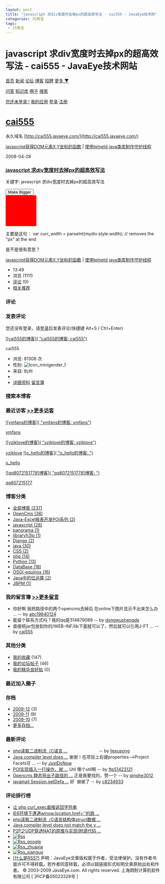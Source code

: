 ```yaml
---
layout: post
title: "javascript 求div宽度时去掉px的超高效写法 - cai555 - JavaEye技术网"
categories: JS用法
tags: 
 - JS用法
--- 
```


# javascript 求div宽度时去掉px的超高效写法 - cai555 - JavaEye技术网站

[首页](http://www.javaeye.com/) [新闻](http://www.javaeye.com/news) [论坛](http://www.javaeye.com/forums) [博客](http://www.javaeye.com/blogs) [招聘](http://www.javaeye.com/job) [更多 ▼](http://cai555.javaeye.com/blog/187530#)

[问答](http://www.javaeye.com/ask) [知识库](http://www.javaeye.com/wiki) [圈子](http://www.javaeye.com/groups) [搜索](http://www.javaeye.com/google_search)

[您还未登录 !](http://cai555.javaeye.com/login "登录") [我的应用](http://www.javaeye.com/all) [登录](http://cai555.javaeye.com/login) [注册](http://cai555.javaeye.com/signup)

# [cai555](http://cai555.javaeye.com/)

永久域名 [http://cai555.javaeye.com/](http://cai555.javaeye.com/)

[javascript获得DOM元素X,Y坐标的函数](http://cai555.javaeye.com/blog/188334 "javascript获得DOM元素X,Y坐标的函数") | [使用telnetd java类库制作守护线程](http://cai555.javaeye.com/blog/182020 "使用telnetd java类库制作守护线程")

2008-04-28

### [javascript 求div宽度时去掉px的超高效写法](http://cai555.javaeye.com/blog/187530)

关键字: javascript 求div宽度时去掉px的超高效写法
<html> <head> <style type="text/css"> div#mydiv { width: 100px; height: 100px; background-color: red; } </style> <script language="JavaScript"> function addWidth() { var mydiv = document.getElementById("mydiv"); alert(mydiv.style.width+","+parseInt(mydiv.style.width)); var curr_width = parseInt(mydiv.style.width); // removes the "px" at the end mydiv.style.width = (curr_width + 10) +"px"; } </script> </head> <body> <input type="button" value="Make Bigger" onclick="addWidth()" /> <div id="mydiv" style="width:100px"></div> </body> </html>

主要是这句： var curr_width = parseInt(mydiv.style.width); // removes the "px" at the end

是不是很有意思？

[javascript获得DOM元素X,Y坐标的函数](http://cai555.javaeye.com/blog/188334 "javascript获得DOM元素X,Y坐标的函数") | [使用telnetd java类库制作守护线程](http://cai555.javaeye.com/blog/182020 "使用telnetd java类库制作守护线程")
* 13:49
* 浏览 (1111)
* [评论](http://cai555.javaeye.com/blog/187530#comments) (0)
* [相关推荐](http://www.javaeye.com/wiki/topic/187530)

### 评论

[]()
### 发表评论

您还没有登录，请[登录](http://cai555.javaeye.com/login)后发表评论(快捷键 Alt+S / Ctrl+Enter)

[![cai555的博客]( "cai555的博客: cai555")](http://cai555.javaeye.com/)

cai555

* 浏览: 81308 次
* 性别: ![Icon_minigender_1]( "男")
* 来自: 杭州
* ![]()
* [详细资料](http://cai555.javaeye.com/blog/profile) [留言簿](http://cai555.javaeye.com/blog/guest_book)

### 搜索本博客
### 最近访客 [>>更多访客](http://cai555.javaeye.com/blog/user_visits)

[![ymfans的博客]( "ymfans的博客: ymfans")](http://ymfans.javaeye.com/)

[ymfans](http://ymfans.javaeye.com/)

[![yzjklove的博客]( "yzjklove的博客: yzjklove")](http://yzjklove.javaeye.com/)

[yzjklove](http://yzjklove.javaeye.com/)
[![o_hello的博客]( "o_hello的博客: ")](http://o-hello.javaeye.com/)

[o_hello](http://o-hello.javaeye.com/)

[![qq807215177的博客]( "qq807215177的博客: ")](http://qq807215177.javaeye.com/)

[qq807215177](http://qq807215177.javaeye.com/)

### 博客分类

* [全部博客 (237)](http://cai555.javaeye.com/)
* [OpenCms (38)](http://cai555.javaeye.com/category/26348)
* [Java-Excel报表开发POI系列 (2)](http://cai555.javaeye.com/category/34020)
* [javascript (28)](http://cai555.javaeye.com/category/34663)
* [panorama (1)](http://cai555.javaeye.com/category/34758)
* [libraryh3lp (1)](http://cai555.javaeye.com/category/35973)
* [Django (2)](http://cai555.javaeye.com/category/41858)
* [java (30)](http://cai555.javaeye.com/category/43355)
* [CSS (2)](http://cai555.javaeye.com/category/43819)
* [php (14)](http://cai555.javaeye.com/category/46689)
* [Python (13)](http://cai555.javaeye.com/category/61534)
* [DataBase (18)](http://cai555.javaeye.com/category/73958)
* [OSGI-equinox (16)](http://cai555.javaeye.com/category/78172)
* [Java中的位运算 (2)](http://cai555.javaeye.com/category/79795)
* [JBPM (1)](http://cai555.javaeye.com/category/85801)
### 我的留言簿 [>>更多留言](http://cai555.javaeye.com/blog/guest_book)

* 你好啊 我把路径中的两个opencms去掉后 在online下图片显示不出来怎么办 ...
-- by [abc19840124](http://cai555.javaeye.com/blog/guest_book#12069)
* 能留个联系方式吗？我的qq是314879089
-- by [dongwushengde](http://cai555.javaeye.com/blog/guest_book#11937)
* 直接把jar包放到你的/WEB-INF/lib下面就可以了，然后就可以引用J-FT ...
-- by [cai555](http://cai555.javaeye.com/blog/guest_book#8065)

### 其他分类

* [我的收藏](http://cai555.javaeye.com/blog/favorite) (147)
* [我的论坛帖子](http://cai555.javaeye.com/blog/forum) (46)
* [我的精华良好贴](http://cai555.javaeye.com/blog/article) (0)
### 最近加入圈子

### 存档

* [2009-12](http://cai555.javaeye.com/blog/monthblog/2009-12) (3)
* [2009-11](http://cai555.javaeye.com/blog/monthblog/2009-11) (9)
* [2009-10](http://cai555.javaeye.com/blog/monthblog/2009-10) (7)
* [更多存档...](http://cai555.javaeye.com/blog/monthblog_more)
### 最新评论

* [php读取二进制流（C语言 ...](http://cai555.javaeye.com/blog/354411#comments "php读取二进制流（C语言结构体struct数据文件）")
                        
-- by [liexusong](http://liexusong.javaeye.com/)
* [Java compiler level does ...](http://cai555.javaeye.com/blog/468409#comments "Java compiler level does not match the version of the installed Java project fac")
谢谢！在项目上右键properties-->Project Facets可 ...
-- by [JustDoNow](http://justdonow.javaeye.com/)
* [POI实现插入一行操作，就 ...](http://cai555.javaeye.com/blog/202963#comments "POI实现插入一行操作，就像office excel插入一行的操作")
Util 哪个util啊
-- by [ftp51423121](http://ftp51423121.javaeye.com/)
* [Opencms 静态导出子路径的 ...](http://cai555.javaeye.com/blog/256856#comments "Opencms 静态导出子路径的设置")
正是我要找的，赞一个
-- by [qinghe3012](http://qinghe3012.javaeye.com/)
* [javamail Session.getDefa ...](http://cai555.javaeye.com/blog/212385#comments "javamail Session.getDefaultInstance和getInstance的区别")
好  谢谢了
-- by [c8234933](http://c8234933.javaeye.com/)

### 评论排行榜

* [让 php curl_exec直接返回字符串](http://cai555.javaeye.com/blog/351750 "让 php curl_exec直接返回字符串")
* [IE6环境下遭遇winow.location.href=''的跳 ...](http://cai555.javaeye.com/blog/356626 "IE6环境下遭遇winow.location.href=''的跳转bug")
* [php读取二进制流（C语言结构体struct数据 ...](http://cai555.javaeye.com/blog/354411 "php读取二进制流（C语言结构体struct数据文件）")
* [Java compiler level does not match the v ...](http://cai555.javaeye.com/blog/468409 "Java compiler level does not match the version of the installed Java project fac")
* [P2P之UDP穿透NAT的原理与实现(附源代码 ...](http://cai555.javaeye.com/blog/346565 "P2P之UDP穿透NAT的原理与实现(附源代码)")
* [![Rss]()](http://cai555.javaeye.com/rss)
* [![Rss_google]()](http://fusion.google.com/add?feedurl=http://cai555.javaeye.com/rss)
* [![Rss_zhuaxia]()](http://www.zhuaxia.com/add_channel.php?url=http://cai555.javaeye.com/rss)
* [![Rss_xianguo]()](http://www.xianguo.com/subscribe.php?url=http://cai555.javaeye.com/rss)
* [[什么是RSS?]](http://www.google.com/search?hl=zh-CN&q=RSS)
声明：JavaEye文章版权属于作者，受法律保护。没有作者书面许可不得转载。若作者同意转载，必须以超链接形式标明文章原始出处和作者。
© 2003-2009 JavaEye.com. All rights reserved. 上海炯耐计算机软件有限公司 [ 沪ICP备05023328号 ]
